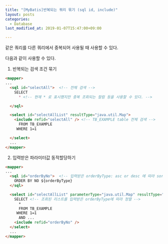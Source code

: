 ```yaml
---
title: "[MyBatis]반복되는 쿼리 묶기 (sql id, include)"
layout: posts
categories:
  - Database
last_modified_at: 2019-01-07T15:47:00+09:00

---
```


같은 쿼리를 다른 쿼리에서 중복되어 사용될 때 사용할 수 있다.  

다음과 같이 사용할 수 있다.  

1. 반복되는 검색 조건 묶기  

``` markdown
<mapper>
...
  <sql id="selectAll">  <!-- 전체 검색 -->
    SELECT
      * <!-- 현재 * 로 표시했지만 중복 조회되는 컬럼 등을 사용할 수 있다. -->

  </sql>

  <select id="selectAllList" resultType="java.util.Map">
    <include refid="selectAll" /> <!-- TB_EXAMPLE table 전체 검색 -->
      FROM TB_EXAMPLE
     WHERE 1=1

  </select>
  ...
</mapper>  
```

2. 입력받은 파라미터값 동적할당하기

``` markdown
<mapper>
...
  <sql id="orderByNo">  <!-- 입력받은 orderByType: asc or desc 에 따라 sort -->
    ORDER BY NO ${orderByType}
  </sql>

  <select id="selectAllList" parameterType="java.util.Map" resultType="java.util.Map">
    SELECT <!-- 조회된 리스트를 입력받은 orderByType에 따라 정렬 -->
      *
      FROM TB_EXAMPLE
     WHERE 1=1
      AND ...
    <include refid="orderByNo" />
  </select>
  ...
</mapper>  
```
